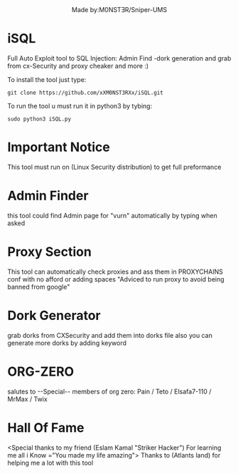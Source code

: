 <center>Made by:M0NSTƎR/Sniper-UMS</center>

# iSQL
Full Auto Exploit tool to SQL Injection: Admin Find -dork generation and grab from cx-Security and proxy cheaker and more :)


To install the tool just type:

    git clone https://github.com/xXM0NST3RXx/iSQL.git
    
 
To run the tool u must run it in python3 by tybing:

    sudo python3 iSQL.py


# Important Notice
This tool must run on (Linux Security distribution) to get full preformance

# Admin Finder
this tool could find Admin page for "vurn" automatically by typing <y> when asked

# Proxy Section
This tool can automatically check proxies and ass them in PROXYCHAINS conf with no afford or adding spaces 
"Adviced to run proxy to avoid being banned from google"

# Dork Generator 
grab dorks from CXSecurity and add them into dorks file also you can generate more dorks by adding keyword

# ORG-ZERO
salutes to --Special-- members of org zero:
Pain / Teto / Elsafa7-110 / MrMax / Twix
# Hall Of Fame
<Special thanks to my friend (Eslam Kamal "Striker Hacker") For learning me all i Know ="You made my life amazing">
Thanks to (Atlants land) for helping me a lot with this tool
